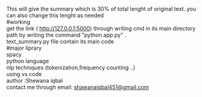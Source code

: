 
This will give the summary which is 30% of total lenght of original text..you can also change this lenght as needed
<br>
#working
<br>
get the link ( http://127.0.0.1:5000) through writing cmd in its main directory path by writing the command "python app.py" .
<br>
text_summary.py file contain its main code
<br>
#major liprary
<br>
spacy
<br>
python language
<br>
nlp techniques (tokenization,frequency counting ..)
<br>
using vs code
<br>
author :Shewana iqbal 
<br>
contact me through email: shawanaiqbal451@gmail.com
